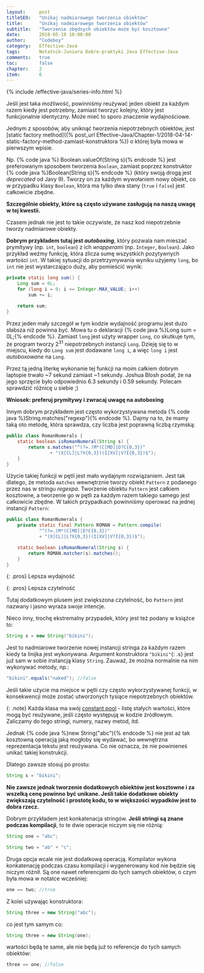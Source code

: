```yaml
---
layout:     post
titleSEO:	"Unikaj nadmiarowego tworzenia obiektów"
title:      "Unikaj nadmiarowego tworzenia obiektów"
subtitle:   "Tworzenie zbędnych obiektów może być kosztowne"
date:       2018-05-19 10:00:00
author:     "Codeboy"
category:   Effective-Java
tags:	    Notatnik-Juniora Dobre-praktyki Java Effective-Java
comments:   true
toc:        false
chapter:    2
item:       6
---
```


{% include /effective-java/series-info.html %}

Jeśli jest taka możliwość, powinniśmy reużywać jeden obiekt za każdym razem kiedy jest potrzebny, zamiast tworzyć kolejny, który jest funkcjonalnie identyczny. Może mieć to sporo znaczenie wydajnościowe.

Jednym z sposobów, aby uniknąć tworzenia niepotrzebnych obiektów, jest [static factory method]({% post_url Effective-Java/Chapter-1/2018-04-14-static-factory-method-zamiast-konstruktora %}) o której była mowa w pierwszym wpisie.

Np. {% code java %} Boolean.valueOf(String s){% endcode %} jest preferowanym sposobem tworzenia `Boolean`, zamiast poprzez konstruktor {% code java %}Boolean(String s){% endcode %} (który swoją drogą jest *deprecated* od Javy 9). Tworzy on za każdym wywołaniem nowy obiekt, co w przypadku klasy `Boolean`, która ma tylko dwa stany (`true` i `false`) jest całkowicie zbędne.

**Szczególnie obiekty, które są często używane zasługują na naszą uwagę w tej kwestii.**

Czasem jednak nie jest to takie oczywiste, że nasz kod niepotrzebnie tworzy nadmiarowe obiekty.

**Dobrym przykładem tutaj jest *autoboxing***, który pozwala nam mieszać prymitywy (np. `int`, `boolean`) z ich *wrapperami* (np. `Integer`, `Boolean`). Jako przykład weźmy funkcję, która zlicza sumę wszystkich pozytywnych wartości `int`. W takiej sytuacji do przetrzymywania wyniku użyjemy `long`, bo `int` nie jest wystarczająco duży, aby pomieścić wynik:

```java
private static long sum() {
    Long sum = 0L;
    for (long i = 0; i <= Integer.MAX_VALUE; i++)
        sum += i;

    return sum;
}
```
Przez jeden mały szczegół w tym kodzie wydajność programu jest dużo słabsza niż powinna być. Mowa tu o deklaracji {% code java %}Long sum = 0L;{% endcode %}. Zamiast `long` jest użyty wrapper `Long`, co skutkuje tym, że program tworzy 2<sup>31</sup> niepotrzebnych instancji `Long`. Dzieję się to w miejscu, kiedy do `Long sum` jest dodawane `long i`, a więc `long i` jest *autoboxowane* na `Long`.

Przez tą jedną literkę wykonanie tej funkcji na moim całkiem dobrym laptopie trwało ~7 sekund zamiast ~1 sekundy. Joshua Blosh podał, że na jego sprzęcie było odpowiednio 6.3 sekundy i 0.59 sekundy. Polecam sprawdzić różnicę u siebie ;)

**Wniosek: preferuj prymitywy i zwracaj uwagę na autoboxing**

Innym dobrym przykładem jest często wykorzystywana metoda {% code java %}String.matches("regexp"){% endcode %}. Dajmy na to, że mamy taką oto metodę, która sprawdza, czy liczba jest poprawną liczbą rzymską:

```java
public class RomanNumerals {
    static boolean isRomanNumeral(String s) {
        return s.matches("^(?=.)M*(C[MD]|D?C{0,3})"
                + "(X[CL]|L?X{0,3})(I[XV]|V?I{0,3})$");
    }
}
```

Użycie takiej funkcji w pętli jest mało wydajnym rozwiązaniem. Jest tak dlatego, że metoda `matches` wewnętrznie tworzy obiekt `Pattern` z podanego przez nas w stringu *regexpa*. Tworzenie obiektu `Pattern` jest całkiem kosztowne, a tworzenie go w pętli za każdym razem takiego samego jest całkowicie zbędne. W takich przypadkach powinniśmy operować na jednej instancji `Pattern`:

```java
public class RomanNumerals {
    private static final Pattern ROMAN = Pattern.compile(
            "^(?=.)M*(C[MD]|D?C{0,3})"
            + "(X[CL]|L?X{0,3})(I[XV]|V?I{0,3})$");

    static boolean isRomanNumeral(String s) {
        return ROMAN.matcher(s).matches();
    }
}
```

{: .pros}
Lepsza wydajność

{: .pros}
Lepsza czytelność

Tutaj dodatkowym plusem jest zwiększona czytelność, bo `Pattern` jest nazwany i jasno wyraża swoje intencje.

Nieco inny, trochę ekstremalny przypadek, który jest też podany w książce to:

```java
String s = new String("bikini");
```

Jest to nadmiarowe tworzenie nowej instancji stringa za każdym razem kiedy ta linijka jest wykonywana. Argument konstruktora `"bikini"`{: .s} jest już sam w sobie instancją klasy `String`. Zauważ, że można normalnie na nim wykonywać metody, np.:

```java
"bikini".equals("naked"); //false
```

Jeśli takie użycie ma miejsce w pętli czy często wykorzystywanej funkcji, w konsekwencji może zostać utworzonych tysiące niepotrzebnych obiektów.

{: .note}
 Każda klasa ma swój [constant pool](https://en.wikipedia.org/wiki/Java_class_file#The_constant_pool) - listę stałych wartości, które mogą być reużywane, jeśli często występują w kodzie źródłowym. Zaliczamy do tego stringi, numery, nazwy metod, itd.

Jednak {% code java %}new String("abc"){% endcode %} nie jest aż tak kosztowną operacją jaką mogłoby się wydawać, bo wewnętrzna reprezentacja tekstu jest reużywana. Co nie oznacza, że nie powinieneś unikać takiej konstrukcji.

Dlatego zawsze stosuj po prostu:

```java
String s = "bikini";
```

**Nie zawsze jednak tworzenie dodatkowych obiektów jest kosztowne i za wszelką cenę powinno być unikane. Jeśli takie dodatkowe obiekty zwiększają czytelność i prostotę kodu, to w większości wypadków jest to dobra rzecz.**

Dobrym przykładem jest konkatenacja stringów. **Jeśli stringi są znane podczas kompilacji**, to te dwie operacje niczym się nie różnią:

```java
String one = "abc";
```

```java
String two = "ab" + "c";
```
Druga opcja wcale nie jest dodatkową operacją. Kompilator wykona konkatenację podczas czasu kompilacji i wygenerowany kod nie będzie się niczym różnił. Są one nawet referencjami do tych samych obiektów, o czym była mowa w notatce wcześniej:

```java
one == two; //true
```

Z kolei używając konstruktora:

```java
String three = new String("abc");
```

co jest tym samym co:

```java
String three = new String(one);
```

wartości będą te same, ale nie będą już to referencje do tych samych obiektów:

```java
three == one; //false
```